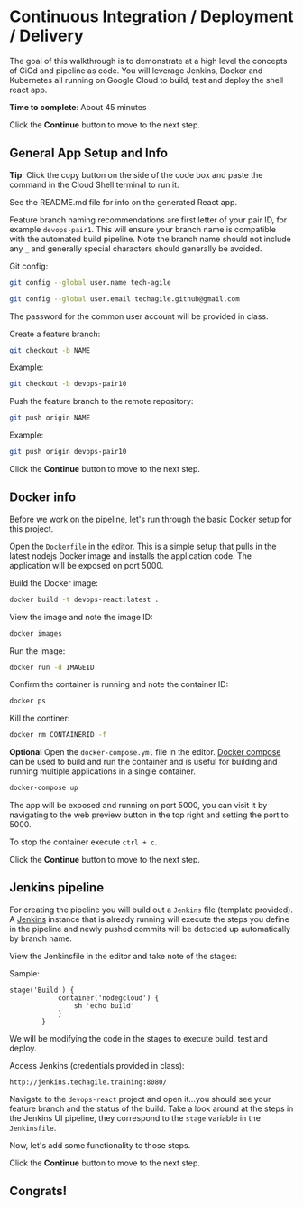 # Continuous Integration / Deployment / Delivery

The goal of this walkthrough is to demonstrate at a high level the concepts of CiCd and pipeline as code. You will leverage Jenkins, Docker and Kubernetes all running on Google Cloud to build, test and deploy the shell react app.

**Time to complete**: About 45 minutes

Click the **Continue** button to move to the next step.

## General App Setup and Info

**Tip**: Click the copy button on the side of the code box and paste the command in the Cloud Shell terminal to run it.

See the README.md file for info on the generated React app.

Feature branch naming recommendations are first letter of your pair ID, for example `devops-pair1`. This will ensure your branch name is compatible with the automated build pipeline. Note the branch name should not include any `_` and generally special characters should generally be avoided.

Git config:
```bash
git config --global user.name tech-agile
```

```bash
git config --global user.email techagile.github@gmail.com
```

The password for the common user account will be provided in class.

Create a feature branch:
```bash
git checkout -b NAME
```

Example:
```bash
git checkout -b devops-pair10
```

Push the feature branch to the remote repository:
```bash
git push origin NAME
```

Example:
```bash
git push origin devops-pair10
```

Click the **Continue** button to move to the next step.

## Docker info
Before we work on the pipeline, let's run through the basic [Docker](https://docs.docker.com/) setup for this project.

Open the `Dockerfile` in the editor.  This is a simple setup that pulls in the latest nodejs Docker image and installs the application code. The application will be exposed on port 5000.

Build the Docker image:
```bash
docker build -t devops-react:latest .
```

View the image and note the image ID:
```bash
docker images
```

Run the image:
```bash
docker run -d IMAGEID
```

Confirm the container is running and note the container ID:
```bash
docker ps
```

Kill the continer:
```bash
docker rm CONTAINERID -f
```

**Optional**
Open the `docker-compose.yml` file in the editor. [Docker compose](https://docs.docker.com/compose/) can be used to build and run the container and is useful for building and running multiple applications in a single container.

```bash
docker-compose up
```

The app will be exposed and running on port 5000, you can visit it by navigating to the web preview button in the top right and setting the port to 5000.

To stop the container execute `ctrl + c`.

Click the **Continue** button to move to the next step.

## Jenkins pipeline
For creating the pipeline you will build out a `Jenkins` file (template provided).  A [Jenkins](https://jenkins.io/) instance that is already running will execute the steps you define in the pipeline and newly pushed commits will be detected up automatically by branch name.

View the Jenkinsfile in the editor and take note of the stages:

Sample:
```
stage('Build') {
			container('nodegcloud') {
				sh 'echo build'
			}
		}
```
We will be modifying the code in the stages to execute build, test and deploy.

Access Jenkins (credentials provided in class):
```
http://jenkins.techagile.training:8080/
```

Navigate to the `devops-react` project and open it...you should see your feature branch and the status of the build. Take a look around at the steps in the Jenkins UI pipeline, they correspond to the `stage` variable in the `Jenkinsfile`.

Now, let's add some functionality to those steps.

Click the **Continue** button to move to the next step.

## Congrats!

<walkthrough-conclusion-trophy></walkthrough-conclusion-trophy>
